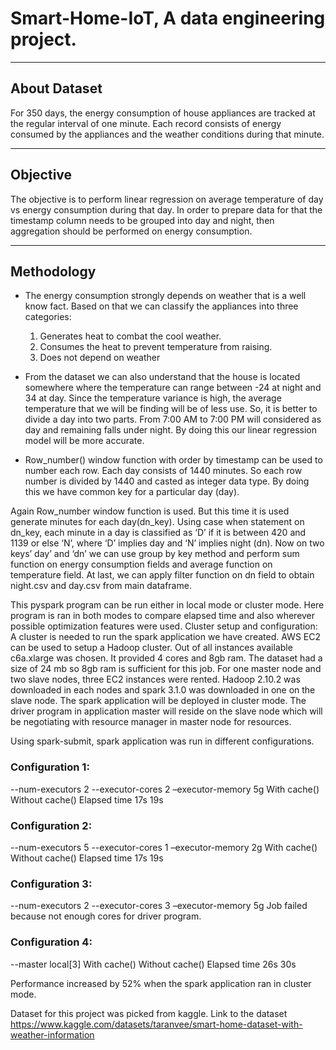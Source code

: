 # Smart-Home-IoT, A data engineering project.
***
## About Dataset
For 350 days, the energy consumption of house appliances are tracked at the regular interval of one minute. Each record consists of energy consumed by the appliances and the weather conditions during that minute. 
***
## Objective
The objective is to perform linear regression on average temperature of day vs energy consumption during that day. In order to prepare data for that the timestamp column needs to be grouped into day and night, then aggregation should be performed on energy consumption.
***
## Methodology
* The energy consumption strongly depends on weather that is a well know fact. Based on that we can classify the appliances into three categories:
  1. Generates heat to combat the cool weather.
  2. Consumes the heat to prevent temperature from raising.
  3. Does not depend on weather

* From the dataset we can also understand that the house is located somewhere where the temperature can range between -24 at night and 34 at day. Since the temperature variance is high, the average temperature that we will be finding will be of less use. So, it is better to divide a day into two parts. From 7:00 AM to 7:00 PM will considered as day and remaining falls under night. By doing this our linear regression model will be more accurate. 
* Row_number() window function with order by timestamp can be used to number each row. Each day consists of 1440 minutes. So each row number is divided by 1440 and casted as integer data type. By doing this we have common key for a particular day (day). 
 
Again Row_number window function is used. But this time it is used generate minutes for each day(dn_key).
Using case when statement on dn_key, each minute in a day is classified as ‘D’ if it is between 420 and 1139 or else ‘N’, where ‘D’ implies day and ‘N’ implies night (dn).
Now on two keys’ day’ and ‘dn’ we can use group by key method and perform sum function on energy consumption fields and average function on temperature field.
At last, we can apply filter function on dn field to obtain night.csv and day.csv from main dataframe.

This pyspark program can be run either in local mode or cluster mode. Here program is ran in both modes to compare elapsed time and also wherever possible optimization features were used. 
Cluster setup and configuration:
A cluster is needed to run the spark application we have created. AWS EC2 can be used to setup a Hadoop cluster. Out of all instances available c6a.xlarge was chosen. It provided 4 cores and 8gb ram. The dataset had a size of 24 mb so  8gb ram is sufficient for this job. 
For one master node and two slave nodes, three EC2 instances were rented. Hadoop 2.10.2 was downloaded in each nodes and spark 3.1.0 was downloaded in one on the slave node. The spark application will be deployed in cluster mode. The driver program in application master will reside on the slave node which will be negotiating with  resource manager in master node for resources. 

Using spark-submit, spark application was run in different configurations.
### Configuration 1:
--num-executors 2   --executor-cores 2   –executor-memory 5g
	      With cache()	  Without cache()
Elapsed time	 17s	                19s


### Configuration 2:
--num-executors 5   --executor-cores 1   –executor-memory 2g
	With cache()	Without cache()
Elapsed time	17s	19s


### Configuration 3:
--num-executors 2   --executor-cores 3   –executor-memory 5g
Job failed because not enough cores for driver program.

### Configuration 4:
 --master local[3]
	With cache()	Without cache()
Elapsed time	26s	30s
 
Performance increased by 52% when the spark application ran in cluster mode.





Dataset for this project was picked from kaggle. Link to the dataset
https://www.kaggle.com/datasets/taranvee/smart-home-dataset-with-weather-information


 
 

